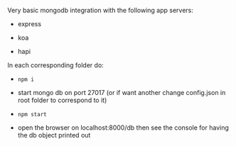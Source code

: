 Very basic mongodb integration with the following app servers:

* express

* koa

* hapi


In each corresponding folder do:

* ```npm i```

* start mongo db on port 27017 (or if want another change config.json in root folder to correspond to it)

* ```npm start```

* open the browser on localhost:8000/db then see the console for having the db object printed out
